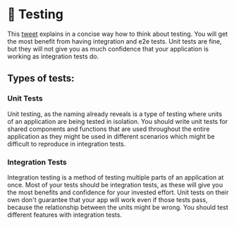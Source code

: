 # 🧪 Testing

This [tweet](https://twitter.com/rauchg/status/807626710350839808) explains in a concise way how to think about testing. You will get the most benefit from having integration and e2e tests. Unit tests are fine, but they will not give you as much confidence that your application is working as integration tests do.

## Types of tests:

### Unit Tests

Unit testing, as the naming already reveals is a type of testing where units of an application are being tested in isolation.
You should write unit tests for shared components and functions that are used throughout the entire application as they might be used in different scenarios which might be difficult to reproduce in integration tests.


### Integration Tests

Integration testing is a method of testing multiple parts of an application at once.
Most of your tests should be integration tests, as these will give you the most benefits and confidence for your invested effort. Unit tests on their own don't guarantee that your app will work even if those tests pass, because the relationship between the units might be wrong. You should test different features with integration tests.


